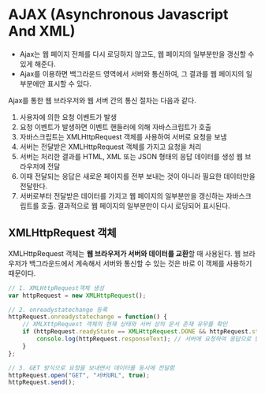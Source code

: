 # AJAX (Asynchronous Javascript And XML)
- Ajax는 웹 페이지 전체를 다시 로딩하지 않고도, 웹 페이지의 일부분만을 갱신할 수 있게 해준다.
- Ajax를 이용하면 백그라운드 영역에서 서버와 통신하여, 그 결과를 웹 페이지의 일부분에만 표시할 수 있다.
      
Ajax를 통한 웹 브라우저와 웹 서버 간의 통신 절차는 다음과 같다.      
1. 사용자에 의한 요청 이벤트가 발생
2. 요청 이벤트가 발생하면 이벤트 핸들러에 의해 자바스크립트가 호출
3. 자바스크립트는 XMLHttpRequest 객체를 사용하여 서버로 요청을 보냄
4. 서버는 전달받은 XMLHttpRequest 객체를 가지고 요청을 처리
5. 서버는 처리한 결과를 HTML, XML 또는 JSON 형태의 응답 데이터를 생성 웹 브라우저에 전달
6. 이때 전달되는 응답은 새로운 페이지를 전부 보내는 것이 아니라 필요한 데이터만을 전달한다.
7. 서버로부터 전달받은 데이터를 가지고 웹 페이지의 일부분만을 갱신하는 자바스크립트를 호출. 결과적으로 웹 페이지의 일부분만이 다시 로딩되어 표시된다.
## XMLHttpRequest 객체
XMLHttpRequest 객체는 **웹 브라우저가 서버와 데이터를 교환**할 때 사용된다. 웹 브라우저가 백그라운드에서 계속해서 서버와 통신할 수 있는 것은 바로 이 객체를 사용하기 때문이다.
```javascript
// 1. XMLHttpRequest객체 생성
var httpRequest = new XMLHttpRequest(); 

// 2. onreadystatechange 등록
httpRequest.onreadystatechange = function() {
	// XMLXttpRequest 객체의 현재 상태와 서버 상의 문서 존재 유무를 확인
    if (httpRequest.readyState == XMLHttpRequest.DONE && httpRequest.status == 200 ) {
    	console.log(httpRequest.responseText); // 서버에 요청하여 응답으로 받은 데이터를 문자열로 반환
    }
};

// 3. GET 방식으로 요청을 보내면서 데이터를 동시에 전달함
httpRequest.open("GET", "서버URL", true);
httpRequest.send();
```
